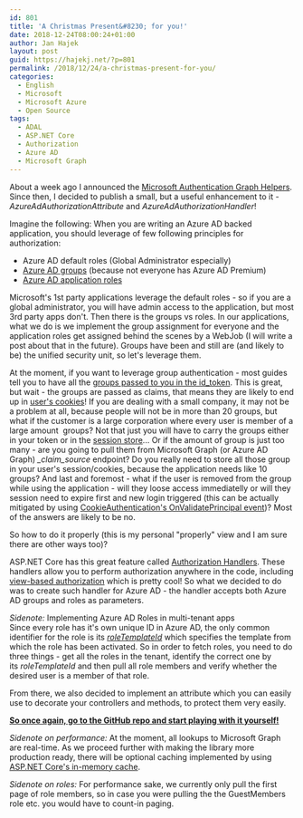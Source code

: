 ```yaml
---
id: 801
title: 'A Christmas Present&#8230; for you!'
date: 2018-12-24T08:00:24+01:00
author: Jan Hajek
layout: post
guid: https://hajekj.net/?p=801
permalink: /2018/12/24/a-christmas-present-for-you/
categories:
  - English
  - Microsoft
  - Microsoft Azure
  - Open Source
tags:
  - ADAL
  - ASP.NET Core
  - Authorization
  - Azure AD
  - Microsoft Graph
---
```


<p>About a week ago I announced the <a href="https://hajekj.net/?p=798">Microsoft Authentication Graph Helpers</a>. Since then, I decided to publish a small, but a useful enhancement to it - <em>AzureAdAuthorizationAttribute</em>&nbsp;and <em>AzureAdAuthorizationHandler</em>!</p>



<!--more-->



<p>Imagine the following: When you are writing an Azure AD backed application, you should leverage of few following principles for authorization:</p>


<!-- wp:list -->
<ul><li>Azure AD default roles (Global Administrator especially)</li><li><a href="https://docs.microsoft.com/en-us/azure/architecture/multitenant-identity/app-roles#roles-using-azure-ad-security-groups">Azure AD groups</a> (because not everyone has Azure AD Premium)</li><li><a href="https://docs.microsoft.com/en-us/azure/architecture/multitenant-identity/app-roles#roles-using-azure-ad-app-roles">Azure AD application roles</a></li></ul>
<!-- /wp:list -->


<p>Microsoft's 1st party applications leverage the default roles - so if you are a global administrator, you will have admin access to the application, but most 3rd party apps don't. Then there is the groups vs roles. In our applications, what we do is we implement the group assignment for everyone and the application roles get assigned behind the scenes by a WebJob (I will write a post about that in the future). Groups have been and still are (and likely to be) the unified security unit, so let's leverage them.</p>



<p>At the moment, if you want to leverage group authentication - most guides tell you to have all the <a href="https://techcommunity.microsoft.com/t5/Azure-Active-Directory-Identity/Azure-Active-Directory-now-with-Group-Claims-and-Application/ba-p/243862">groups passed to you in the id_token</a>. This is great, but wait - the groups are passed as claims, that means they are likely to end up in <a href="https://hajekj.net/2017/03/20/cookie-size-and-cookie-authentication-in-asp-net-core/">user's cookies</a>! If you are dealing with a small company, it may not be a problem at all, because people will not be in more than 20 groups, but what if the customer is a large corporation where every user is member of a large amount&nbsp; groups? Not that just you will have to carry the groups either in your token or in the <a href="https://docs.microsoft.com/en-us/dotnet/api/microsoft.aspnetcore.authentication.cookies.cookieauthenticationoptions.sessionstore?view=aspnetcore-2.1">session store</a>... Or if the amount of group is just too many - are you going to pull them from Microsoft Graph (or Azure AD Graph)&nbsp;<em>_claim_source</em>&nbsp;endpoint? Do you really need to store all those group in your user's session/cookies, because the application needs like 10 groups? And last and foremost - what if the user is removed from the group while using the application - will they loose access immediatelly or will they session need to expire first and new login triggered (this can be actually mitigated by using <a href="https://docs.microsoft.com/en-us/dotnet/api/microsoft.aspnetcore.authentication.cookies.cookieauthenticationevents.onvalidateprincipal?view=aspnetcore-2.1">CookieAuthentication's OnValidatePrincipal event</a>)? Most of the answers are likely to be no.</p>



<p>So how to do it properly (this is my personal "properly" view and I am sure there are other ways too)?</p>



<p>ASP.NET Core has this great feature called <a href="https://docs.microsoft.com/en-us/aspnet/core/security/authorization/policies?view=aspnetcore-2.2#authorization-handlers">Authorization Handlers</a>. These handlers allow you to perform authorization anywhere in the code, including <a href="https://docs.microsoft.com/en-us/aspnet/core/security/authorization/views?view=aspnetcore-2.2&amp;tabs=aspnetcore2x">view-based authorization</a> which is pretty cool! So what we decided to do was to create such handler for Azure AD - the handler accepts both Azure AD groups and roles as parameters.</p>



<p><em>Sidenote:</em>&nbsp;Implementing Azure AD Roles in multi-tenant apps<br>Since every role has it's own unique ID in Azure AD, the only common identifier for the role is its&nbsp;<em><a href="https://docs.microsoft.com/en-us/graph/api/directoryrole-get?view=graph-rest-1.0">roleTemplateId</a></em>&nbsp;which specifies the template from which the role has been activated. So in order to fetch roles, you need to do three things - get all the roles in the tenant, identify the correct one by its&nbsp;<em>roleTemplateId</em>&nbsp;and then pull all role members and verify whether the desired user is a member of that role.</p>



<p>From there, we also decided to implement an attribute which you can easily use to decorate your controllers and methods, to protect them very easily.</p>



<p><strong><a href="https://github.com/TheNetworg/microsoft-authentication-graph-helpers">So once again, go to the GitHub repo and start playing with it yourself!</a></strong></p>



<p><em>Sidenote on performance: </em>At the moment, all lookups to Microsoft Graph are real-time. As we proceed further with making the library more production ready, there will be optional caching implemented by using <a href="https://docs.microsoft.com/en-us/aspnet/core/performance/caching/memory">ASP.NET Core's in-memory cache</a>.</p>



<p><em>Sidenote on roles:</em>&nbsp;For performance sake, we currently only pull the first page of role members, so in case you were pulling the the GuestMembers role etc. you would have to count-in paging.</p>
